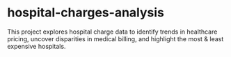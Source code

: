 # hospital-charges-analysis
This project explores hospital charge data to identify trends in healthcare pricing,  uncover disparities in medical billing, and highlight the most &amp; least expensive hospitals.
